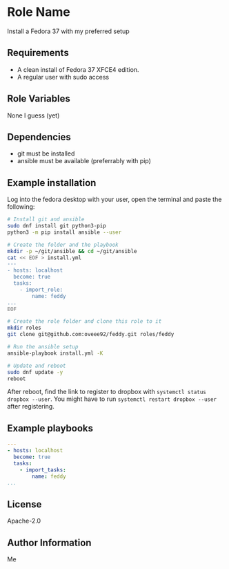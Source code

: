 Role Name
=========

Install a Fedora 37 with my preferred setup

Requirements
------------

- A clean install of Fedora 37 XFCE4 edition.
- A regular user with sudo access


Role Variables
--------------

None I guess (yet)

Dependencies
------------

- git must be installed
- ansible must be available (preferrably with pip)

Example installation
--------------------

Log into the fedora desktop with your user, open the terminal and paste the following:

```bash
# Install git and ansible
sudo dnf install git python3-pip
python3 -m pip install ansible --user

# Create the folder and the playbook
mkdir -p ~/git/ansible && cd ~/git/ansible
cat << EOF > install.yml
---
- hosts: localhost
  become: true
  tasks:
    - import_role:
        name: feddy
...
EOF

# Create the role folder and clone this role to it
mkdir roles
git clone git@github.com:oveee92/feddy.git roles/feddy

# Run the ansible setup
ansible-playbook install.yml -K

# Update and reboot
sudo dnf update -y
reboot
```

After reboot, find the link to register to dropbox with 
`systemctl status dropbox --user`. You might have to run
`systemctl restart dropbox --user` after registering.

Example playbooks
-----------------
```yaml
---
- hosts: localhost
  become: true
  tasks:
    - import_tasks:
        name: feddy
...
```

License
-------

Apache-2.0


Author Information
------------------

Me
